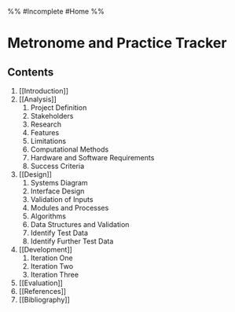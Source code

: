 %%
#Incomplete
#Home
%%
# Metronome and Practice Tracker

## Contents  

1. [[Introduction]]
2. [[Analysis]]
	1. Project Definition
	2. Stakeholders
	3. Research
	4. Features
	5. Limitations
	6. Computational Methods
	7. Hardware and Software Requirements
	8. Success Criteria
3. [[Design]]
	1. Systems Diagram
	2. Interface Design
	3. Validation of Inputs
	4. Modules and Processes
	5. Algorithms
	6. Data Structures and Validation
	7. Identify Test Data
	8. Identify Further Test Data
4. [[Development]]
	1. Iteration One
	2. Iteration Two
	3. Iteration Three
5. [[Evaluation]]
6. [[References]]
7. [[Bibliography]]

